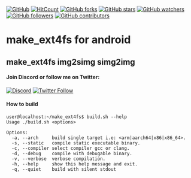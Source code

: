 [![GitHub](https://img.shields.io/github/license/rendiix/make_ext4fs.svg)](https://github.com/rendiix/make_ext4fs/blob/master/LICENSE)
[![HitCount](http://hits.dwyl.io/rendiix/make_ext4fs.svg)](http://github.com/rendiix/make_ext4fs)
[![GitHub forks](https://img.shields.io/github/forks/rendiix/make_ext4fs.svg?style=social&label=Fork&maxAge=2592000)](https://GitHub.com/rendiix/make_ext4fs/network/)
[![GitHub stars](https://img.shields.io/github/stars/rendiix/make_ext4fs.svg?style=social&label=Star&maxAge=2592000)](https://GitHub.com/rendiix/make_ext4fs/stargazers/)
[![GitHub watchers](https://img.shields.io/github/watchers/rendiix/make_ext4fs.svg?style=social)](https://github.com/rendiix/make_ext4fs/watchers)
[![GitHub followers](https://img.shields.io/github/followers/rendiix.svg?style=social&label=Follow&maxAge=2592000)](https://github.com/rendiix?tab=followers)
[![GitHub contributors](https://img.shields.io/github/contributors/rendiix/make_ext4fs.svg)](https://GitHub.com/rendiix/make_ext4fs/graphs/contributors/)

# make_ext4fs for android
## make_ext4fs img2simg simg2img

#### Join Discord or follow me on Twitter:

[![Discord](https://img.shields.io/discord/404576842419273729.svg?label=join%20discord&logo=discord)](https://discord.gg/5PmKhrc)
[![Twitter Follow](https://img.shields.io/twitter/follow/rendiix.svg?color=green&label=follow&logo=twitter&style=social)](https://twitter.com/rendiix)

#### How to build
```console
user@localhost:~/make_ext4fs$ build.sh --help
Usage ./build.sh <options>

Options:
  -a, --arch     build single target i.e: <arm|aarch64|x86|x86_64>.
  -s, --static   compile static executable binary.
  -c, --compiler select compiler gcc or clang.
  -d, --debug    compile with debugable binary.
  -v, --verbose  verbose compilation.
  -h, --help     show this help message and exit.
  -q, --quiet    build with silent stdout
```
